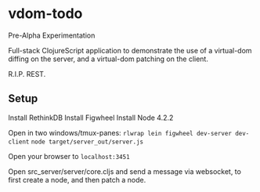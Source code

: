 # vdom-todo

Pre-Alpha Experimentation

Full-stack ClojureScript application to demonstrate the use of a virtual-dom diffing on the server, and a virtual-dom patching on the client.

R.I.P. REST.

## Setup

Install RethinkDB
Install Figwheel
Install Node 4.2.2

Open in two windows/tmux-panes:
`rlwrap lein figwheel dev-server dev-client`
`node target/server_out/server.js`

Open your browser to `localhost:3451`

Open src_server/server/core.cljs and send a message via websocket, to first create a node, and then patch a node.

